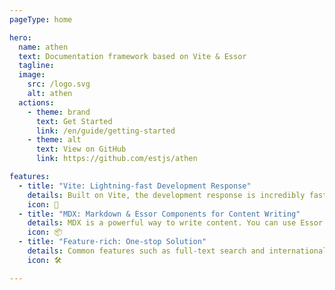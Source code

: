 ```yaml
---
pageType: home

hero:
  name: athen
  text: Documentation framework based on Vite & Essor
  tagline:
  image:
    src: /logo.svg
    alt: athen
  actions:
    - theme: brand
      text: Get Started
      link: /en/guide/getting-started
    - theme: alt
      text: View on GitHub
      link: https://github.com/estjs/athen

features:
  - title: "Vite: Lightning-fast Development Response"
    details: Built on Vite, the development response is incredibly fast, with instant hot updates, providing you with an ultimate development experience.
    icon: 🚀
  - title: "MDX: Markdown & Essor Components for Content Writing"
    details: MDX is a powerful way to write content. You can use Essor components within Markdown.
    icon: 📦
  - title: "Feature-rich: One-stop Solution"
    details: Common features such as full-text search and internationalization are ready to use out of the box.
    icon: 🛠️

---
```

